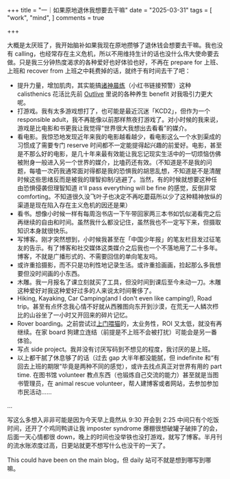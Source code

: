 +++
title = "一｜如果原地退休我想要去干嘛"
date = "2025-03-31"
tags = [
    "work",
    "mind",
]
comments = true

+++

大概是太厌班了，我开始脑补如果我现在原地攒够了退休钱会想要去干嘛。我也没有 calling，也经常存在主义危机，所以不用维持生计的话也没什么伟大使命要去做。只是我三分钟热度渴求的各种爱好也好体验也好，不再在 prepare for 上班、上班和 recover from 上班之中耗费掉的话，就终于有时间去干了吧：
- 提升力量，增加肌肉，其实能搞[诸神晨练](http://xhslink.com/a/38mViEeor5I8)（小红书链接预警）这种 calisthenics 花活比先前 [Outlive](https://blog.douchi.space/book-outlive/?utm_srouce=daily) 里说的各种养生 benefit 对我吸引力更大呢。
- 打游戏。我有太多游戏想打了，也可能是最近沉迷「KCD2」，但作为一个 responsible adult，我不再能像以前那样熬夜打游戏了。对小时候的我来说，游戏是比电影和书更我让我觉得“世界很大我想出去看看”的媒介。
- 看电影。我惊恐地发现近年来我的电影越看越少，看电影这么一个水到渠成的习惯成了需要专门 reserve 时间都不一定能提得起兴趣的前爱好。电影，甚至是不那么好的电影，是几十年来最有效能让我忘记现实生活中的一切烦恼仿佛被附身一般进入另一个世界的媒介，比嗑药还有效。（不知道是不是我的问题，每嗑一次药我通常面对得都是我的恐惧我的胡思乱想，不知道是不是清醒时候这些思绪反而是被我的理智抑制/逃避了。当然，有的时候就想要这种任由恐惧侵袭但理智知道 it'll pass everything will be fine 的感觉，反倒非常 comforting。不知道很久没飞叶子也决定不再吃蘑菇所以少了这种精神放纵的渠道是现在陷入存在主义危机的因还是果）
- 看书。想像小时候一样有每周泡书店一下午带回家两三本书如饥似渴看完之后再继续的自由和时间。虽然我什么都没记住，虽然我也不一定写下来，但摄取知识本身就很快乐。
- 写博客。刚才突然想到，小时候我甚至在「中国少年报」的笔友栏目发过征笔友的告示。有了博客和社交媒体这类媒介之后我也一个不落地用了二十多年。博客，不就是广播形式的、不需要回信的单向笔友吗。
- 或许重拾摄影，而不只是功利性地记录生活。或许重拾画画，捡起那么多我想要但没时间画的小东西。
- 木雕。我一月报名了课立刻就买了工具，但没时间到课后至今未动一刀。木雕这种爱好对我这种爱好过多的人来说太时间奢侈了。
- Hiking, Kayaking, Car Camping(and I don't even like camping!), Road trip。甚至有点怀念我心情不好就从西雅图向东开到沙漠，在荒无一人鳞次栉比的山谷坐了一小时又开回来的碎片记忆。
- Rover boarding。之前尝试过[上门喂猫](https://blog.douchi.space/rover/?utm_source=daily)的，太业务性，ROI 又太低，就没有再继续。在家 board 狗建立连结（前提是不上班不会被打扰）可能会是另一番体验。
- 写点 side project。我并没有讨厌写码到不想见的程度，我讨厌的是上班。
- 以上都干腻了休息够了的话（过去 gap 大半年都没能腻，但 indefinite 和“有回去上班的期限”毕竟是两种不同的感觉），或许去找点真正对世界有用的 part time. 在图书馆 volunteer 教点东西（也锻炼自己交流的能力）甚至就是当图书管理员，在 animal rescue volunteer，帮人建博客或者网站，去参加参加市民活动……

...

写这么多想入非非可能是因为今天早上竟然从 9:30 开会到 2:25 中间只有个吃饭时间，还开了个鸡同鸭讲让我 imposter syndrome 爆棚很想破罐子破摔了的会，后面一天心情都很 down，晚上的时间也没举铁也没打游戏，就写了博客。半月刊的流水账浓度过高，日更站就更不想写什么也没干的一天了。

This could have been on the main blog，但 daily 站可不就是想到哪写到哪嘛。